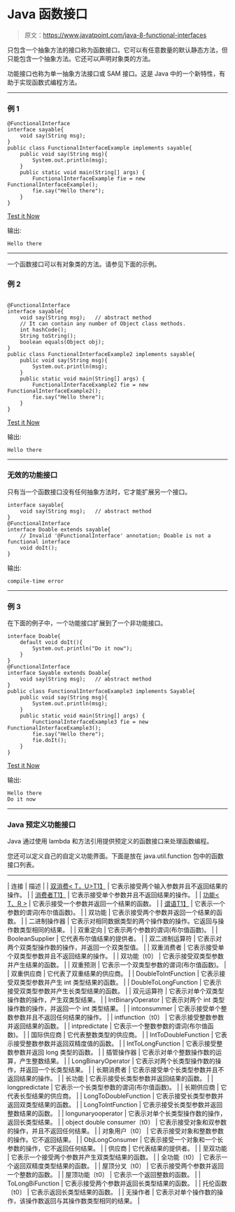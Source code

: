 # Java 函数接口

> 原文：<https://www.javatpoint.com/java-8-functional-interfaces>

只包含一个抽象方法的接口称为函数接口。它可以有任意数量的默认静态方法，但只能包含一个抽象方法。它还可以声明对象类的方法。

功能接口也称为单一抽象方法接口或 SAM 接口。这是 Java 中的一个新特性，有助于实现函数式编程方法。

* * *

### 例 1

```
@FunctionalInterface
interface sayable{
	void say(String msg);
}
public class FunctionalInterfaceExample implements sayable{
	public void say(String msg){
		System.out.println(msg);
	}
	public static void main(String[] args) {
		FunctionalInterfaceExample fie = new FunctionalInterfaceExample();
		fie.say("Hello there");
	}
}

```

[Test it Now](https://compiler.javatpoint.com/opr/test.jsp?filename=FunctionalInterfaceExample)

输出:

```
Hello there

```

* * *

一个函数接口可以有对象类的方法。请参见下面的示例。

### 例 2

```

@FunctionalInterface
interface sayable{
	void say(String msg);	// abstract method
	// It can contain any number of Object class methods.
	int hashCode();
	String toString();
	boolean equals(Object obj);
}
public class FunctionalInterfaceExample2 implements sayable{
	public void say(String msg){
		System.out.println(msg);
	}
	public static void main(String[] args) {
		FunctionalInterfaceExample2 fie = new FunctionalInterfaceExample2();
		fie.say("Hello there");
	}
}

```

[Test it Now](https://compiler.javatpoint.com/opr/test.jsp?filename=FunctionalInterfaceExample2)

输出:

```
Hello there

```

* * *

### 无效的功能接口

只有当一个函数接口没有任何抽象方法时，它才能扩展另一个接口。

```
interface sayable{
	void say(String msg);	// abstract method
}
@FunctionalInterface
interface Doable extends sayable{
	// Invalid '@FunctionalInterface' annotation; Doable is not a functional interface
	void doIt();
}

```

输出:

```
compile-time error

```

* * *

### 例 3

在下面的例子中，一个功能接口扩展到了一个非功能接口。

```
interface Doable{
	default void doIt(){
		System.out.println("Do it now");
	}
}
@FunctionalInterface
interface Sayable extends Doable{
	void say(String msg);	// abstract method
}
public class FunctionalInterfaceExample3 implements Sayable{
	public void say(String msg){
		System.out.println(msg);
	}
	public static void main(String[] args) {
		FunctionalInterfaceExample3 fie = new FunctionalInterfaceExample3();
		fie.say("Hello there");
		fie.doIt();
	}
}

```

[Test it Now](https://compiler.javatpoint.com/opr/test.jsp?filename=FunctionalInterfaceExample3)

输出:

```
Hello there
Do it now

```

* * *

### Java 预定义功能接口

Java 通过使用 lambda 和方法引用提供预定义的函数接口来处理函数编程。

您还可以定义自己的自定义功能界面。下面是放在 java.util.function 包中的函数接口列表。

* * *

| 连接 | 描述 |
| [双消费< T，U>T1】](java-biconsumer-interface) | 它表示接受两个输入参数并且不返回结果的操作。 |
| [消费者<T>T1】](java-consumer-interface) | 它表示接受单个参数并且不返回结果的操作。 |
| [功能< T、R >](java-function-interface) | 它表示接受一个参数并返回一个结果的函数。 |
| [谓语<T>T1】](java-predicate-interface) | 它表示一个参数的谓词(布尔值函数)。 |
| 双功能 | 它表示接受两个参数并返回一个结果的函数。 |
| 二进制操作器 | 它表示对相同数据类型的两个操作数的操作。它返回与操作数类型相同的结果。 |
| 双重定向 | 它表示两个参数的谓词(布尔值函数)。 |
| BooleanSupplier | 它代表布尔值结果的提供者。 |
| 双二进制运算符 | 它表示对两个双类型操作数的操作，并返回一个双类型值。 |
| 双重消费者 | 它表示接受单个双类型参数并且不返回结果的操作。 |
| 双功能〔t0〕 | 它表示接受双类型参数并产生结果的函数。 |
| 双重预测 | 它表示一个双类型参数的谓词(布尔值函数)。 |
| 双重供应商 | 它代表了双重结果的供应商。 |
| DoubleToIntFunction | 它表示接受双类型参数并产生 int 类型结果的函数。 |
| DoubleToLongFunction | 它表示接受双类型参数并产生长类型结果的函数。 |
| 双元运算符 | 它表示对单个双类型操作数的操作，产生双类型结果。 |
| IntBinaryOperator | 它表示对两个 int 类型操作数的操作，并返回一个 int 类型结果。 |
| intconsummer | 它表示接受单个整数参数并且不返回任何结果的操作。 |
| intfunction〔t0〕 | 它表示接受整数参数并返回结果的函数。 |
| intpredictate | 它表示一个整数参数的谓词(布尔值函数)。 |
| 国际供应商 | 它代表整数类型的供应商。 |
| IntToDoubleFunction | 它表示接受整数参数并返回双精度值的函数。 |
| IntToLongFunction | 它表示接受整数参数并返回 long 类型的函数。 |
| 插管操作器 | 它表示对单个整数操作数的运算，产生整数结果。 |
| LongBinaryOperator | 它表示对两个长类型操作数的操作，并返回一个长类型结果。 |
| 长期消费者 | 它表示接受单个长类型参数并且不返回结果的操作。 |
| 长功能 | 它表示接受长类型参数并返回结果的函数。 |
| longpredictate | 它表示一个长类型参数的谓词(布尔值函数)。 |
| 长期供应商 | 它代表长型结果的供应商。 |
| LongToDoubleFunction | 它表示接受长类型参数并返回双类型结果的函数。 |
| LongToIntFunction | 它表示接受长类型参数并返回整数结果的函数。 |
| longunaryooperator | 它表示对单个长类型操作数的操作，返回长类型结果。 |
| object double consumer〔t0〕 | 它表示接受对象和双参数的操作，并且不返回任何结果。 |
| 对象用户〔t0〕 | 它表示接受对象和整数参数的操作。它不返回结果。 |
| ObjLongConsumer | 它表示接受一个对象和一个长参数的操作，它不返回任何结果。 |
| 供应商 | 它代表结果的提供者。 |
| 至双功能 | 它表示一个接受两个参数并产生双类型结果的函数。 |
| 全功能〔t0〕 | 它表示一个返回双精度类型结果的函数。 |
| 屋顶分叉〔t0〕 | 它表示接受两个参数并返回一个整数的函数。 |
| 屋顶功能〔t0〕 | 它表示一个返回整数的函数。 |
| ToLongBiFunction | 它表示接受两个参数并返回长类型结果的函数。 |
| 托伦函数〔t0〕 | 它表示返回长类型结果的函数。 |
| 无操作者 | 它表示对单个操作数的操作，该操作数返回与其操作数类型相同的结果。 |